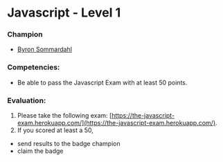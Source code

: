 # Javascript - Level 1

### Champion

- [Byron Sommardahl](mailto:byron@acklenavenue.com)

### Competencies:

- Be able to pass the Javascript Exam with at least 50 points.

### Evaluation:

1. Please take the following exam: [https://the-javascript-exam.herokuapp.com/](https://the-javascript-exam.herokuapp.com/).
2. If you scored at least a 50,

- send results to the badge champion
- claim the badge
